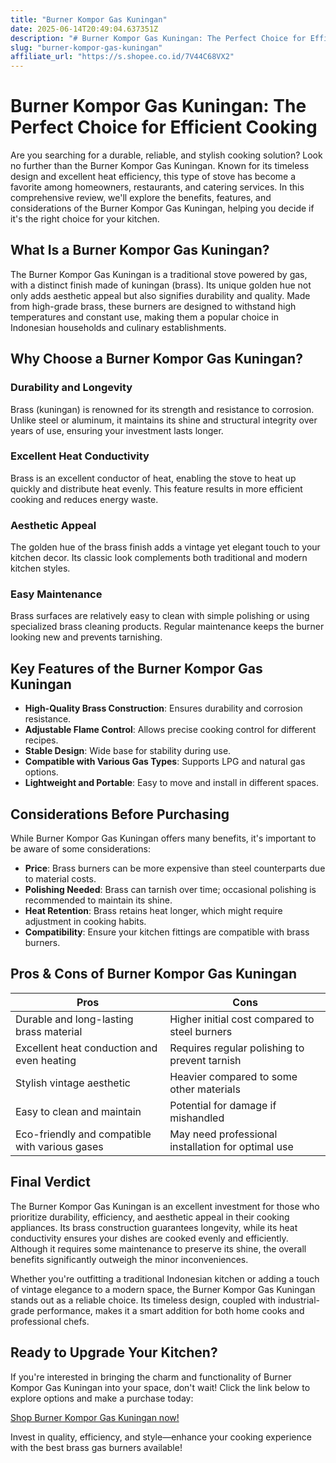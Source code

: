```yaml
---
title: "Burner Kompor Gas Kuningan"
date: 2025-06-14T20:49:04.637351Z
description: "# Burner Kompor Gas Kuningan: The Perfect Choice for Efficient Cooking..."
slug: "burner-kompor-gas-kuningan"
affiliate_url: "https://s.shopee.co.id/7V44C68VX2"
---
```

# Burner Kompor Gas Kuningan: The Perfect Choice for Efficient Cooking

Are you searching for a durable, reliable, and stylish cooking solution? Look no further than the Burner Kompor Gas Kuningan. Known for its timeless design and excellent heat efficiency, this type of stove has become a favorite among homeowners, restaurants, and catering services. In this comprehensive review, we'll explore the benefits, features, and considerations of the Burner Kompor Gas Kuningan, helping you decide if it's the right choice for your kitchen.

## What Is a Burner Kompor Gas Kuningan?

The Burner Kompor Gas Kuningan is a traditional stove powered by gas, with a distinct finish made of kuningan (brass). Its unique golden hue not only adds aesthetic appeal but also signifies durability and quality. Made from high-grade brass, these burners are designed to withstand high temperatures and constant use, making them a popular choice in Indonesian households and culinary establishments.

## Why Choose a Burner Kompor Gas Kuningan?

### Durability and Longevity

Brass (kuningan) is renowned for its strength and resistance to corrosion. Unlike steel or aluminum, it maintains its shine and structural integrity over years of use, ensuring your investment lasts longer.

### Excellent Heat Conductivity

Brass is an excellent conductor of heat, enabling the stove to heat up quickly and distribute heat evenly. This feature results in more efficient cooking and reduces energy waste.

### Aesthetic Appeal

The golden hue of the brass finish adds a vintage yet elegant touch to your kitchen decor. Its classic look complements both traditional and modern kitchen styles.

### Easy Maintenance

Brass surfaces are relatively easy to clean with simple polishing or using specialized brass cleaning products. Regular maintenance keeps the burner looking new and prevents tarnishing.

## Key Features of the Burner Kompor Gas Kuningan

- **High-Quality Brass Construction**: Ensures durability and corrosion resistance.
- **Adjustable Flame Control**: Allows precise cooking control for different recipes.
- **Stable Design**: Wide base for stability during use.
- **Compatible with Various Gas Types**: Supports LPG and natural gas options.
- **Lightweight and Portable**: Easy to move and install in different spaces.

## Considerations Before Purchasing

While Burner Kompor Gas Kuningan offers many benefits, it's important to be aware of some considerations:

- **Price**: Brass burners can be more expensive than steel counterparts due to material costs.
- **Polishing Needed**: Brass can tarnish over time; occasional polishing is recommended to maintain its shine.
- **Heat Retention**: Brass retains heat longer, which might require adjustment in cooking habits.
- **Compatibility**: Ensure your kitchen fittings are compatible with brass burners.

## Pros & Cons of Burner Kompor Gas Kuningan

| Pros                                              | Cons                                              |
|---------------------------------------------------|---------------------------------------------------|
| Durable and long-lasting brass material        | Higher initial cost compared to steel burners    |
| Excellent heat conduction and even heating      | Requires regular polishing to prevent tarnish   |
| Stylish vintage aesthetic                       | Heavier compared to some other materials        |
| Easy to clean and maintain                      | Potential for damage if mishandled              |
| Eco-friendly and compatible with various gases | May need professional installation for optimal use |

## Final Verdict

The Burner Kompor Gas Kuningan is an excellent investment for those who prioritize durability, efficiency, and aesthetic appeal in their cooking appliances. Its brass construction guarantees longevity, while its heat conductivity ensures your dishes are cooked evenly and efficiently. Although it requires some maintenance to preserve its shine, the overall benefits significantly outweigh the minor inconveniences.

Whether you're outfitting a traditional Indonesian kitchen or adding a touch of vintage elegance to a modern space, the Burner Kompor Gas Kuningan stands out as a reliable choice. Its timeless design, coupled with industrial-grade performance, makes it a smart addition for both home cooks and professional chefs.

## Ready to Upgrade Your Kitchen?

If you're interested in bringing the charm and functionality of Burner Kompor Gas Kuningan into your space, don't wait! Click the link below to explore options and make a purchase today:

[Shop Burner Kompor Gas Kuningan now!](https://s.shopee.co.id/7V44C68VX2)

Invest in quality, efficiency, and style—enhance your cooking experience with the best brass gas burners available!